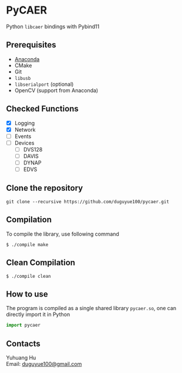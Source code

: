 # PyCAER

Python `libcaer` bindings with Pybind11

## Prerequisites

+ [Anaconda](https://anaconda.org/)
+ CMake
+ Git
+ `libusb`
+ `libserialport` (optional)
+ OpenCV (support from Anaconda)

## Checked Functions

+ [x] Logging
+ [x] Network
+ [ ] Events
+ [ ] Devices
   + [ ] DVS128
   + [ ] DAVIS
   + [ ] DYNAP
   + [ ] EDVS

## Clone the repository

```
git clone --recursive https://github.com/duguyue100/pycaer.git
```

## Compilation

To compile the library, use following command

```
$ ./compile make
```

## Clean Compilation

```
$ ./compile clean
```

## How to use

The program is compiled as a single shared library `pycaer.so`,
one can directly import it in Python

```python
import pycaer
```

## Contacts

Yuhuang Hu  
Email: duguyue100@gmail.com

